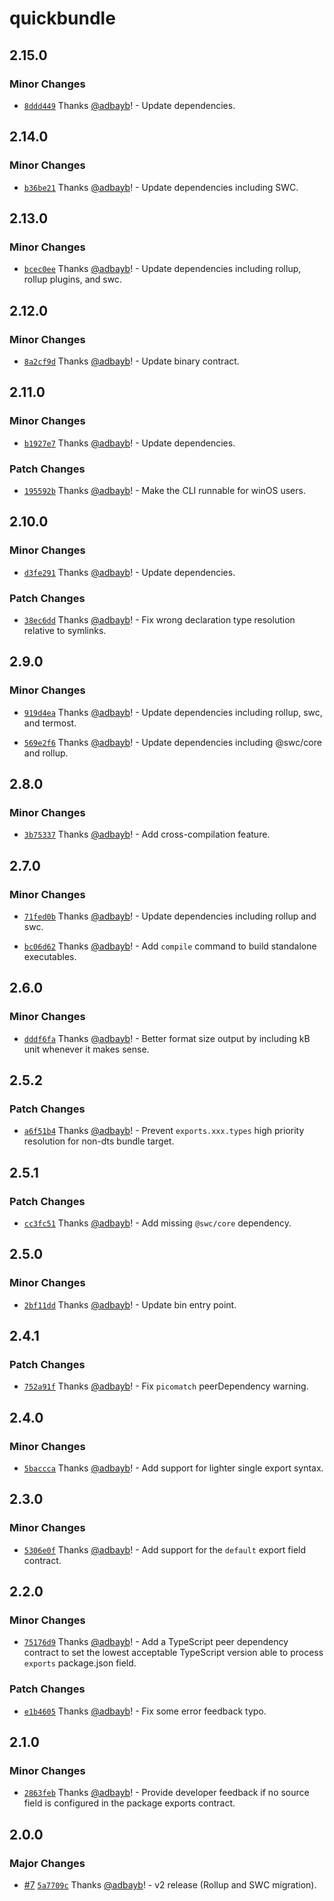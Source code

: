 # quickbundle

## 2.15.0

### Minor Changes

- [`8ddd449`](https://github.com/adbayb/quickbundle/commit/8ddd449fc219d513a82aa995a7b4e6e494221fc4) Thanks [@adbayb](https://github.com/adbayb)! - Update dependencies.

## 2.14.0

### Minor Changes

- [`b36be21`](https://github.com/adbayb/quickbundle/commit/b36be2158a066454b840b79a013152f57969711a) Thanks [@adbayb](https://github.com/adbayb)! - Update dependencies including SWC.

## 2.13.0

### Minor Changes

- [`bcec0ee`](https://github.com/adbayb/quickbundle/commit/bcec0eebb540a25ebce4bda2e0941a33be58ce6d) Thanks [@adbayb](https://github.com/adbayb)! - Update dependencies including rollup, rollup plugins, and swc.

## 2.12.0

### Minor Changes

- [`8a2cf9d`](https://github.com/adbayb/quickbundle/commit/8a2cf9ddd35c3b2cbc2f21f73741bb319208c895) Thanks [@adbayb](https://github.com/adbayb)! - Update binary contract.

## 2.11.0

### Minor Changes

- [`b1927e7`](https://github.com/adbayb/quickbundle/commit/b1927e71f89a304959e4d14750173b14e73d78f3) Thanks [@adbayb](https://github.com/adbayb)! - Update dependencies.

### Patch Changes

- [`195592b`](https://github.com/adbayb/quickbundle/commit/195592bdddd0e091b354568db81d917065d4b80a) Thanks [@adbayb](https://github.com/adbayb)! - Make the CLI runnable for winOS users.

## 2.10.0

### Minor Changes

- [`d3fe291`](https://github.com/adbayb/quickbundle/commit/d3fe291ce83f6b27849d62a3a079f872a2ef0bef) Thanks [@adbayb](https://github.com/adbayb)! - Update dependencies.

### Patch Changes

- [`38ec6dd`](https://github.com/adbayb/quickbundle/commit/38ec6dd1904c74fdc26da26759de6cb2900861a6) Thanks [@adbayb](https://github.com/adbayb)! - Fix wrong declaration type resolution relative to symlinks.

## 2.9.0

### Minor Changes

- [`919d4ea`](https://github.com/adbayb/quickbundle/commit/919d4ea9a53aba699cd88fee5398dea78e739da0) Thanks [@adbayb](https://github.com/adbayb)! - Update dependencies including rollup, swc, and termost.

- [`569e2f6`](https://github.com/adbayb/quickbundle/commit/569e2f6f892de07a540e2c0ff9828e2bf999257e) Thanks [@adbayb](https://github.com/adbayb)! - Update dependencies including @swc/core and rollup.

## 2.8.0

### Minor Changes

- [`3b75337`](https://github.com/adbayb/quickbundle/commit/3b753371b98a5c341324945f1ebd6166d3fed834) Thanks [@adbayb](https://github.com/adbayb)! - Add cross-compilation feature.

## 2.7.0

### Minor Changes

- [`71fed0b`](https://github.com/adbayb/quickbundle/commit/71fed0b71441e34ac6e49358c10b888c236810e6) Thanks [@adbayb](https://github.com/adbayb)! - Update dependencies including rollup and swc.

- [`bc06d62`](https://github.com/adbayb/quickbundle/commit/bc06d6251f5af6e33c73cb7e28a8b3e713d3de76) Thanks [@adbayb](https://github.com/adbayb)! - Add `compile` command to build standalone executables.

## 2.6.0

### Minor Changes

- [`dddf6fa`](https://github.com/adbayb/quickbundle/commit/dddf6faa6a50f409e85701be36941b4bee951521) Thanks [@adbayb](https://github.com/adbayb)! - Better format size output by including kB unit whenever it makes sense.

## 2.5.2

### Patch Changes

- [`a6f51b4`](https://github.com/adbayb/quickbundle/commit/a6f51b47ae9f33b28724c0c5beaa212b489a3af2) Thanks [@adbayb](https://github.com/adbayb)! - Prevent `exports.xxx.types` high priority resolution for non-dts bundle target.

## 2.5.1

### Patch Changes

- [`cc3fc51`](https://github.com/adbayb/quickbundle/commit/cc3fc51b7fc1ff1094c62d3491c5413663012eab) Thanks [@adbayb](https://github.com/adbayb)! - Add missing `@swc/core` dependency.

## 2.5.0

### Minor Changes

- [`2bf11dd`](https://github.com/adbayb/quickbundle/commit/2bf11dd8e039e2c6b4cdbb48360b1fa03b526ce0) Thanks [@adbayb](https://github.com/adbayb)! - Update bin entry point.

## 2.4.1

### Patch Changes

- [`752a91f`](https://github.com/adbayb/quickbundle/commit/752a91fc27a6d258426688f5814aa8e4716e7510) Thanks [@adbayb](https://github.com/adbayb)! - Fix `picomatch` peerDependency warning.

## 2.4.0

### Minor Changes

- [`5baccca`](https://github.com/adbayb/quickbundle/commit/5bacccae092a84f0e19e04c87739a543a1ea59e4) Thanks [@adbayb](https://github.com/adbayb)! - Add support for lighter single export syntax.

## 2.3.0

### Minor Changes

- [`5306e0f`](https://github.com/adbayb/quickbundle/commit/5306e0f9a7b7bbba81cb9c11e42c7601b7e27d27) Thanks [@adbayb](https://github.com/adbayb)! - Add support for the `default` export field contract.

## 2.2.0

### Minor Changes

- [`75176d9`](https://github.com/adbayb/quickbundle/commit/75176d9f36cadcef4c03136bb2031ee53182dcee) Thanks [@adbayb](https://github.com/adbayb)! - Add a TypeScript peer dependency contract to set the lowest acceptable TypeScript version able to process `exports` package.json field.

### Patch Changes

- [`e1b4605`](https://github.com/adbayb/quickbundle/commit/e1b4605d4066e2a3473ab005d20b8d855a706dcf) Thanks [@adbayb](https://github.com/adbayb)! - Fix some error feedback typo.

## 2.1.0

### Minor Changes

- [`2863feb`](https://github.com/adbayb/quickbundle/commit/2863feba5443375463df7f0ed99da8238ac02d78) Thanks [@adbayb](https://github.com/adbayb)! - Provide developer feedback if no source field is configured in the package exports contract.

## 2.0.0

### Major Changes

- [#7](https://github.com/adbayb/quickbundle/pull/7) [`5a7709c`](https://github.com/adbayb/quickbundle/commit/5a7709cb31e2db9e23b9444e5f12680f66032aab) Thanks [@adbayb](https://github.com/adbayb)! - v2 release (Rollup and SWC migration).
